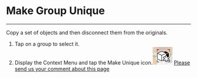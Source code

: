# Make Group Unique

----

Copy a set of objects and then disconnect them from the originals.

1. Tap on a group to select it.
2. Display the Context Menu and tap the Make Unique icon.![](Images/GUID-456D1A2E-E90D-44DA-9F51-A8E8ADD140EF-low.png)
[Please send us your comment about this page](#)